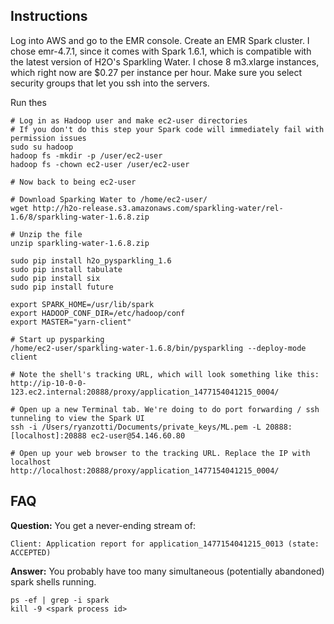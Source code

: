## Instructions

Log into AWS and go to the EMR console. Create an EMR Spark cluster. I chose emr-4.7.1, since it comes with Spark 1.6.1, which is compatible with the latest version of H2O's Sparkling Water. I chose 8 m3.xlarge instances, which right now are $0.27 per instance per hour. Make sure you select security groups that let you ssh into the servers. 

Run thes
	
	# Log in as Hadoop user and make ec2-user directories
	# If you don't do this step your Spark code will immediately fail with permission issues
	sudo su hadoop
	hadoop fs -mkdir -p /user/ec2-user
	hadoop fs -chown ec2-user /user/ec2-user
	
	# Now back to being ec2-user
	
	# Download Sparking Water to /home/ec2-user/
	wget http://h2o-release.s3.amazonaws.com/sparkling-water/rel-1.6/8/sparkling-water-1.6.8.zip
	
	# Unzip the file
	unzip sparkling-water-1.6.8.zip
	
	sudo pip install h2o_pysparkling_1.6
	sudo pip install tabulate
	sudo pip install six
	sudo pip install future
	
	export SPARK_HOME=/usr/lib/spark
	export HADOOP_CONF_DIR=/etc/hadoop/conf
	export MASTER="yarn-client"
	
	# Start up pysparking
	/home/ec2-user/sparkling-water-1.6.8/bin/pysparkling --deploy-mode client
	
	# Note the shell's tracking URL, which will look something like this:
	http://ip-10-0-0-123.ec2.internal:20888/proxy/application_1477154041215_0004/
	
	# Open up a new Terminal tab. We're doing to do port forwarding / ssh tunneling to view the Spark UI
	ssh -i /Users/ryanzotti/Documents/private_keys/ML.pem -L 20888:[localhost]:20888 ec2-user@54.146.60.80
	
	# Open up your web browser to the tracking URL. Replace the IP with localhost
	http://localhost:20888/proxy/application_1477154041215_0004/
	
	
## FAQ

**Question:** You get a never-ending stream of: 

    Client: Application report for application_1477154041215_0013 (state: ACCEPTED)
    
**Answer:** You probably have too many simultaneous (potentially abandoned) spark shells running.
	
	ps -ef | grep -i spark
	kill -9 <spark process id>
	

